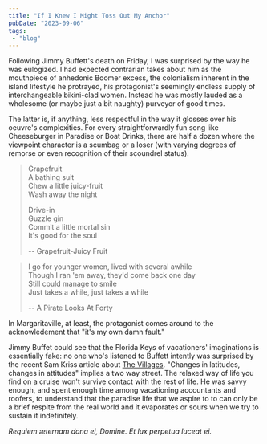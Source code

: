 ```yaml
---
title: "If I Knew I Might Toss Out My Anchor"
pubDate: "2023-09-06"
tags:
 - "blog"
---
```


Following Jimmy Buffett's death on Friday, I was surprised by the way he was eulogized. I had expected contrarian takes about him as the mouthpiece of anhedonic Boomer excess, the colonialism inherent in the island lifestyle he protrayed, his protagonist's seemingly endless supply of interchangeable bikini-clad women. Instead he was mostly lauded as a wholesome (or maybe just a bit naughty) purveyor of good times.

The latter is, if anything, less respectful in the way it glosses over his oeuvre's complexities. For every straightforwardly fun song like Cheeseburger in Paradise or Boat Drinks, there are half a dozen where the viewpoint character is a scumbag or a loser (with varying degrees of remorse or even recognition of their scoundrel status).

> Grapefruit  
> A bathing suit  
> Chew a little juicy-fruit  
> Wash away the night
> 
> Drive-in  
> Guzzle gin  
> Commit a little mortal sin  
> It's good for the soul
> 
> -- Grapefruit-Juicy Fruit

> I go for younger women, lived with several awhile  
> Though I ran 'em away, they'd come back one day  
> Still could manage to smile  
> Just takes a while, just takes a while
> 
> -- A Pirate Looks At Forty

In Margaritaville, at least, the protagonist comes around to the acknowledement that "it's my own damn fault."

Jimmy Buffet could see that the Florida Keys of vacationers' imaginations is essentially fake: no one who's listened to Buffett intently was surprised by the recent Sam Kriss article about [The Villages](https://thelampmagazine.com/issues/issue-17/shadow-on-the-sun). "Changes in latitudes, changes in attitudes" implies a two way street. The relaxed way of life you find on a cruise won't survive contact with the rest of life. He was savvy enough, and spent enough time among vacationing accountants and roofers, to understand that the paradise life that we aspire to to can only be a brief respite from the real world and it evaporates or sours when we try to sustain it indefinitely.

_Requiem æternam dona ei, Domine. Et lux perpetua luceat ei._
